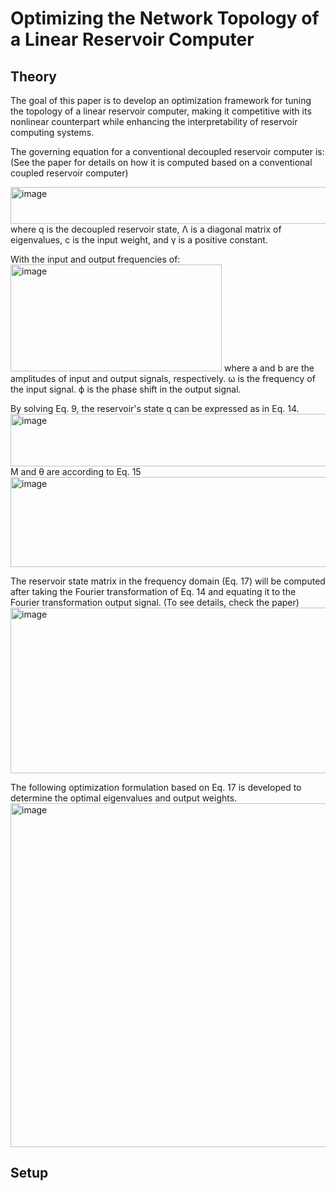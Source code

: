 # Optimizing the Network Topology of a Linear Reservoir Computer

## Theory
The goal of this paper is to develop an optimization framework for tuning the topology of a linear reservoir computer, making it competitive with its nonlinear counterpart while enhancing the interpretability of reservoir computing systems.

The governing equation for a conventional decoupled reservoir computer is: (See the paper for details on how it is computed based on a conventional coupled reservoir computer)

<img width="514" height="59" alt="image" src="https://github.com/user-attachments/assets/14e969a4-4d47-43b1-af0b-dcba576b3c95" />
where q is the decoupled reservoir state, Λ is a diagonal matrix of eigenvalues, c is the input weight, and γ is a positive constant.

With the input and output frequencies of: 
<img width="338" height="171" alt="image" src="https://github.com/user-attachments/assets/02addc7a-e2f1-4515-8767-d5b82a00df89" />
where a and b are the amplitudes of input and output signals, respectively. ω is the frequency of the input signal. ϕ is the phase shift in the output signal.

By solving Eq. 9,  the reservoir's state q can be expressed as in Eq. 14.
<img width="555" height="84" alt="image" src="https://github.com/user-attachments/assets/e618e284-1cfa-46c8-8257-78d4156321df" />
M and θ are according to Eq. 15 
<img width="568" height="144" alt="image" src="https://github.com/user-attachments/assets/b756e6f1-ad67-41aa-a965-a4f53ae68fb9" />

The reservoir state matrix in the frequency domain (Eq. 17) will be computed after taking the Fourier transformation of Eq. 14 and equating it to the Fourier transformation output signal. (To see details, check the paper)
<img width="1026" height="265" alt="image" src="https://github.com/user-attachments/assets/70249393-2128-4921-acb0-83e0801ed93c" />

The following optimization formulation based on Eq. 17 is developed to determine the optimal eigenvalues and output weights. 
<img width="575" height="550" alt="image" src="https://github.com/user-attachments/assets/3b6f0abb-caab-4253-8abe-ac2987f58a40" />

## Setup

